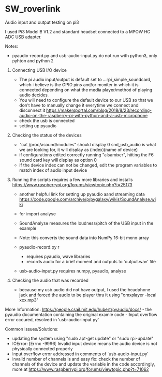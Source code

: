 # SW_roverlink
Audio input and output testing on pi3

I used Pi3 Model B V1.2  and standard headset connected to a MPOW HC ADC USB adapter.

Notes: 
- pyaudio-record.py and usb-audio-input.py do not run with python3, only pyhton and python 2


1. Connecting USB I/O device
    - The pi audio input/output is default set to ...rpi_simple_soundcard, which i believe is the GPIO pins and/or moniter in which it is connected depending on what the media player/method of playing audio decides.
    - You will need to configure the default device to our USB so that we don't have to manually change it everytime we connect and disconnect it
    https://makersportal.com/blog/2018/8/23/recording-audio-on-the-raspberry-pi-with-python-and-a-usb-microphone
    - check the usb is connected
    - setting up pyaudio
3. Checking the status of the devices
    - "cat /proc/asound/modules" should display 0 snd_usb_audio is what we are looking for, it will display as (index)(name of device)
    - if configurations edited correctly running "alsamixer", hitting the F6 sound card key will display as option 0
    - if the device index can not be changed, edit the program variables to match index of audio input device
4. Running the scripts requires a few more libraries and installs
    https://www.raspberrypi.org/forums/viewtopic.php?t=25173
    - another helpful link for setting up pyaudio aand streaming data
    https://code.google.com/archive/p/pygalaxy/wikis/SoundAnalyse.wiki
    - for import analyse
    - SoundAnalyse measures the loudness/pitch of the USB input in the example
    - Note: this converts the sound data into NumPy 16-bit mono array
    
    
    - pyaudio-record.py r
        - requires pyaudio, wave libraries
        - records audio for a brief moment and outputs to 'output.wav' file
    - usb-audio-input.py requires numpy, pyaudio, analyse
 
 5. Checking the audio that was recorded
    - because my usb audio did not have output, I used the headphone jack and forced the audio to be player thru it using "omxplayer -local xxx.mp3"

 
 More Information:
    https://people.csail.mit.edu/hubert/pyaudio/docs/
    - the pyaudio documentation containing the original examle code
    - Input overflow error occured, resolved in 'usb-audio-input.py' 
 

 
 Common Issues/Solutions:
 - updating the system using "sudo apt-get update" or "sudo rpi-update"
 - IOError: [Errno -9996] Invalid input device means the audio device is not physically connected properly 
 - Input overflow error addressed in comments of 'usb-audio-input.py' 
 - Invalid number of channels is and easy fix: check the number of channels of the device and update the variable in the code accordingly, more at https://www.raspberrypi.org/forums/viewtopic.php?t=71062
 
